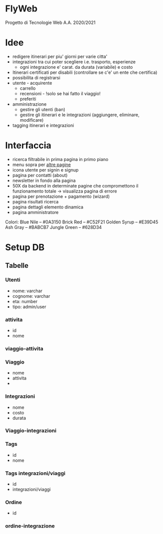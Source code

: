 # FlyWeb

Progetto di Tecnologie Web A.A. 2020/2021


# Idee

- redigere itinerari per piu' giorni per varie citta'
- integrazioni tra cui poter scegliere i.e. trasporto, esperienze 
  - ogni integrazione e' carat. da durata (variabile) e costo
- Itinerari certificati per disabili (controllare se c'e' un ente che certifica)
- possibilita di registrarsi
- utente - acquirente
  - carrello 
  - recensioni - !solo se hai fatto il viaggio!
  - preferiti
- amministrazione
  - gestire gli utenti (ban)
  - gestire gli itinerari e le integrazioni (aggiungere, eliminare, modificare)
- tagging itinerari e integrazioni


# Interfaccia
- ricerca filtrabile in prima pagina in primo piano
- menu sopra per [altre pagine](<#altre-pagine>)
- icona utente per signin e signup
- pagina per contatti (about)
- newsletter in fondo alla pagina
- 50X da backend in determinate pagine che compromettono il funzionamento totale -> visualizza pagina di errore
- pagina per prenotazione + pagamento (wizard)
- pagina risultati ricerca
- pagina dettagli elemento dinamica 
- pagina amministratore

Colori: 
Blue Nile – #0A3150
Brick Red – #C52F21
Golden Syrup – #E39D45
Ash Gray – #BABCB7
Jungle Green – #628D34


# Setup DB

## Tabelle

### Utenti
- nome: varchar
- cognome: varchar
- eta: number
- tipo: admin/user

### attivita
- id
- nome

### viaggio-attivita

### Viaggio
- nome
- attivita
- 
  
### Integrazioni
- nome
- costo
- durata

### Viaggio-integrazioni


### Tags
- id
- nome

### Tags integrazioni/viaggi
- id
- integrazioni/viaggi

### Ordine
- id

### ordine-integrazione
